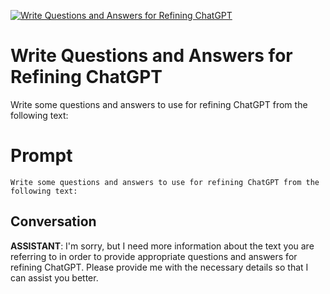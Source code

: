 
[![Write Questions and Answers for Refining ChatGPT](https://flow-prompt-covers.s3.us-west-1.amazonaws.com/icon/cute/cute_1.png)]()
# Write Questions and Answers for Refining ChatGPT 
Write some questions and answers to use for refining ChatGPT from the following text: 

# Prompt

```
Write some questions and answers to use for refining ChatGPT from the following text: 
```

## Conversation

**ASSISTANT**: I'm sorry, but I need more information about the text you are referring to in order to provide appropriate questions and answers for refining ChatGPT. Please provide me with the necessary details so that I can assist you better.


